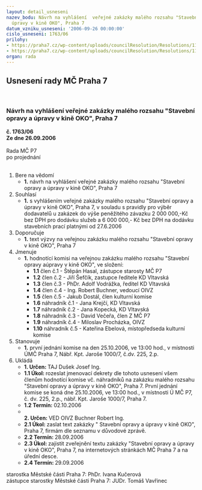 ```yaml
---
layout: detail_usneseni
nazev_bodu: Návrh na vyhlášení  veřejné zakázky malého rozsahu "Stavební opravy a
  úpravy v kině OKO", Praha 7
datum_vzniku_usneseni: '2006-09-26 00:00:00'
cislo_usneseni: 1763/06
prilohy:
- https://praha7.cz/wp-content/uploads/councilResolution/Resolutions/11925/50-v%c3%bdzva_-_stavebn%c3%ad_pr%c3%a1ce.doc
- https://praha7.cz/wp-content/uploads/councilResolution/Resolutions/11925/50-usnesen%c3%ad.doc
organ: rada
---
```

<div id="ucUsn_pList" class="usn">
	<span><h2>Usnesení rady MČ Praha 7 </h2>
<br></span><div class="standBody">
<span><h3>Návrh na vyhlášení  veřejné zakázky malého rozsahu "Stavební opravy a úpravy v kině OKO", Praha 7</h3></span><div class="center">
		<strong>č. 1763/06</strong><br>
	</div>
<div class="center">
		<strong>Ze dne 26.09.2006</strong><br><br>
	</div>Rada MČ P7<br> po projednání<br><br><ol>
<li>Bere na vědomí<ul><li>
<strong>1.</strong> návrh na vyhlášení veřejné zakázky malého rozsahu "Stavební opravy a úpravy v kině OKO", Praha 7</li></ul>
</li>
<li>Souhlasí<ul><li>
<strong>1.</strong> s vyhlášením veřejné zakázky malého rozsahu "Stavební opravy a úpravy v kině OKO", Praha 7, v souladu s pravidly pro výběr dodavatelů u zakázek do výše peněžitého závazku 2 000 000,-Kč bez DPH pro dodávku služeb a 6 000 000,- Kč bez DPH na dodávku stavebních prací platnými od 27.6.2006</li></ul>
</li>
<li>Doporučuje<ul><li>
<strong>1.</strong> text výzvy na veřejnou zakázku malého rozsahu "Stavební opravy v kině OKO", Praha 7</li></ul>
</li>
<li>Jmenuje<ul><li>
<strong>1.</strong> hodnotící komisi na veřejnou zakázku malého rozsahu "Stavební opravy aúpravy v kině OKO", ve složení:<ul>
<li>
<strong>1.1</strong> člen č.1 - Štěpán Hasal, zástupce starosty MČ P7</li>
<li>
<strong>1.2</strong> člen č.2 - Jiří Šefčík, zastupce ředitele KD Vltavská </li>
<li>
<strong>1.3</strong> člen č.3 - PhDr. Adolf Vodrážka, ředitel KD Vltavská</li>
<li>
<strong>1.4</strong> člen č.4 - Ing. Robert Buchner, vedoucí OIVZ</li>
<li>
<strong>1.5</strong> člen č.5 - Jakub Dostál, člen kulturní komise</li>
<li>
<strong>1.6</strong> náhradník č.1 - Jana Krejčí, KD Vltavská</li>
<li>
<strong>1.7</strong> náhradník č.2 - Jana Kopecká, KD Vltavská</li>
<li>
<strong>1.8</strong> náhradník č.3 - David Večeřa, člen Z MČ P7 </li>
<li>
<strong>1.9</strong> náhradník č.4 - Miloslav Procházka, OIVZ</li>
<li>
<strong>1.10</strong> náhradník č.5 - Kateřina Ebelová, místopředseda kulturní komise</li>
</ul>
</li></ul>
</li>
<li>Stanovuje<ul><li>
<strong>1.</strong> první jednání komise na den 25.10.2006, ve 13:00 hod., v místnosti ÚMČ Praha 7, Nábř. Kpt. Jaroše 1000/7, č.dv. 225, 2.p. </li></ul>
</li>
<li>Ukládá<ul>
<li>
<strong>1. Určen: </strong>TAJ Dušek Josef Ing.</li>
<li>
<strong>1.1 Úkol: </strong>rozeslat jmenovací dekrety dle tohoto usnesení všem členům hodnotící komise vč. náhradníků na zakázku malého rozsahu "Stavební opravy a úpravy v kině OKO", Praha 7. První jednání komise se koná dne 25.10.2006, ve 13:00 hod., v místnosti Ú MČ P7, č. dv. 225, 2.p., nábř. Kpt. Jaroše 1000/7, Praha 7.  </li>
<li>
<strong>1.2 Termín: </strong>02.10.2006</li>
<li>
<strong><br>2. Určen: </strong>VED OIVZ Buchner Robert Ing.</li>
<li>
<strong>2.1 Úkol: </strong>zaslat text zakázky " Stavební opravy a úpravy v kině OKO", Praha 7, firmám dle seznamu v důvodové zprávě. </li>
<li>
<strong>2.2 Termín: </strong>28.09.2006</li>
<li>
<strong>2.3 Úkol: </strong>zajistit zveřejnění textu zakázky "Stavební opravy a úpravy v kině OKO", Praha 7, na internetových stránkách  MČ Praha 7 a na úřední desce.</li>
<li>
<strong>2.4 Termín: </strong>29.09.2006</li>
</ul>
</li>
</ol>starostka Městské části Praha 7: PhDr. Ivana Kučerová<br>zástupce starostky Městské části Praha 7: JUDr. Tomáš Vavřinec 
</div>
</div>